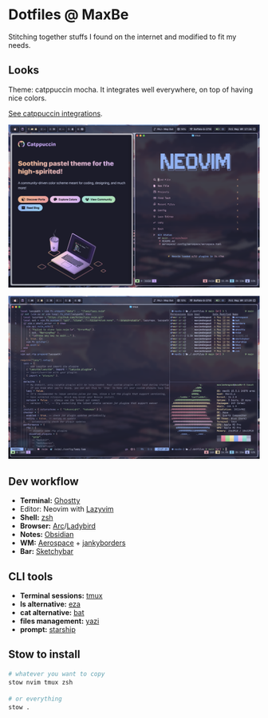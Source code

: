 # Dotfiles @ MaxBe

Stitching together stuffs I found on the internet and modified to fit my needs.

## Looks

Theme: catppuccin mocha. It integrates well everywhere, on top of having nice colors.

[See catppuccin integrations](https://catppuccin.com/).

![showcase-main](img/showcase/main.png)

![showcase-terminal](img/showcase/terminal.png)

## Dev workflow

- **Terminal:** [Ghostty](https://github.com/ghostty-org/ghostty)
- Editor: Neovim with [Lazyvim](https://github.com/LazyVim/LazyVim)
- **Shell:** [zsh](https://www.zsh.org/)
- **Browser:** [Arc](https://arc.net/)/[Ladybird](https://ladybird.org/)
- **Notes:** [Obsidian](https://obsidian.md/)
- **WM:** [Aerospace](https://github.com/nikitabobko/AeroSpace) + [jankyborders](https://github.com/FelixKratz/JankyBorders)
- **Bar:** [Sketchybar](https://github.com/FelixKratz/SketchyBar)

## CLI tools

- **Terminal sessions:** [tmux](https://github.com/tmux/tmux)
- **ls alternative:** [eza](https://github.com/eza-community/eza)
- **cat alternative:** [bat](https://github.com/sharkdp/bat)
- **files management:** [yazi](https://github.com/sxyazi/yazi)
- **prompt:** [starship](https://github.com/starship/starship)

## Stow to install

```bash
# whatever you want to copy
stow nvim tmux zsh

# or everything
stow .
```
